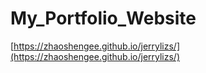 # My_Portfolio_Website


[https://zhaoshengee.github.io/jerrylizs/](https://zhaoshengee.github.io/jerrylizs/)
